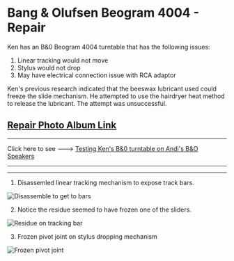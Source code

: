 # Bang & Olufsen Beogram 4004 - Repair

Ken has an B&0 Beogram 4004 turntable that has the following issues:

1. Linear tracking would not move
2. Stylus would not drop
3. May have electrical connection issue with RCA adaptor

Ken's previous research indicated that the beeswax lubricant used could freeze the slide mechanism.  He attempted to use the hairdryer heat method to release the lubricant.  The attempt was unsuccessful.

## [Repair Photo Album Link](https://photos.app.goo.gl/tqaJ5aGhhePxV96F7)

---

Click here to see  --->  [Testing Ken's B&0 turntable on Andi's B&O Speakers](https://photos.google.com/share/AF1QipO5wJdZFTGUJt-NGIuPYhAU5k3uE-46oFCASWPuwnkQeWMgZE0fcDjocBWtIZVdHw/photo/AF1QipPCVnq7YsOLQRMo8zUCrIyPh6_8IJ5AiHwg1sI?key=UkhjY1JMQmZ0OWtHNnNmQ19GTHozWDNYQWJEOXRR)

---
---

1. Disassemled linear tracking mechanism to expose track bars.

![Disassemble to get to bars](https://lh3.googleusercontent.com/pw/ACtC-3cKzmwqkwg7Fu1ltoywdXSCsTUa5JZCJCXpFhQGWIvfRB1QQlXAl_pVulJu2yox0vDSLMO8UKfl1oGDKFa99rFr1Op4OEVUVulXvScrA8sy9QB0oBvFcx2LeV2OaqKB0f99hTOjkspfsLiLdAFDDqeD=w1088-h816-no)

2. Notice the residue seemed to have frozen one of the sliders.

![Residue on tracking bar](https://lh3.googleusercontent.com/pw/ACtC-3fGoYflZM6aikhkECc6lxxLrLBMfKbD5cbyblAZcCmDSdTcONkt8KnGW88K9UuH1lGXVxpHctsPk8h5vbVzWUPlpQZhlSrkErLYPGFQ6ikPTThNnV6MrF9NxcPDw7L9GSBrc8mEylN14HGAQxa2svpt=w535-h713-no)

3. Frozen pivot joint on stylus dropping mechanism

![Frozen pivot joint](https://lh3.googleusercontent.com/pw/ACtC-3eR52caX_p_H3_8dcTpukglnErnnfg9MaU_zOO4O-Ouug6K8HICZNDuA2VqJ20PnULVVGcpB4hQiznRH1tJMUo9RFCfsnTBmT7bexkkD1s5OefYiHwnRpqJqsTSeWHlvKtUcHpHBeduONLD9DbNK-jw=w535-h713-no)

